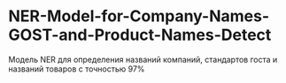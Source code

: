 # NER-Model-for-Company-Names-GOST-and-Product-Names-Detect
Модель NER для определения названий компаний, стандартов госта и названий товаров с точностью 97%
